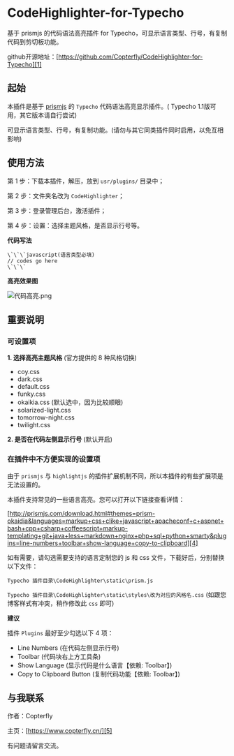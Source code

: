 # CodeHighlighter-for-Typecho

基于 prismjs 的代码语法高亮插件 for Typecho，可显示语言类型、行号，有复制代码到剪切板功能。

github开源地址：[https://github.com/Copterfly/CodeHighlighter-for-Typecho][1]

## 起始

本插件是基于 [prismjs][2] 的 `Typecho` 代码语法高亮显示插件。( Typecho 1.1版可用，其它版本请自行尝试)

可显示语言类型、行号，有复制功能。(请勿与其它同类插件同时启用，以免互相影响)

## 使用方法

第 1 步：下载本插件，解压，放到 `usr/plugins/` 目录中；

第 2 步：文件夹名改为 `CodeHighlighter`；

第 3 步：登录管理后台，激活插件；

第 4 步：设置：选择主题风格，是否显示行号等。

**代码写法**

```
\`\`\`javascript(语言类型必填)
// codes go here
\`\`\`
```

**高亮效果图**

![代码高亮.png][3]

## 重要说明

### 可设置项

**1. 选择高亮主题风格** (官方提供的 8 种风格切换)

- coy.css
- dark.css
- default.css
- funky.css
- okaikia.css (默认选中，因为比较顺眼)
- solarized-light.css
- tomorrow-night.css
- twilight.css

**2. 是否在代码左侧显示行号** (默认开启)

### 在插件中不方便实现的设置项

由于 `prismjs` 与 `highlightjs` 的插件扩展机制不同，所以本插件的有些扩展项是无法设置的。

本插件支持常见的一些语言高亮。您可以打开以下链接查看详情：

[http://prismjs.com/download.html#themes=prism-okaidia&languages=markup+css+clike+javascript+apacheconf+c+aspnet+bash+cpp+csharp+coffeescript+markup-templating+git+java+less+markdown+nginx+php+sql+python+smarty&plugins=line-numbers+toolbar+show-language+copy-to-clipboard][4]

如有需要，请勾选需要支持的语言定制您的 js 和 css 文件，下载好后，分别替换以下文件：

`Typecho 插件目录\CodeHighlighter\static\prism.js`

`Typecho 插件目录\CodeHighlighter\static\styles\改为对应的风格名.css` (如跟您博客样式有冲突，稍作修改此 `css` 即可)

**建议**

插件 `Plugins` 最好至少勾选以下 4 项：

- Line Numbers (在代码左侧显示行号)
- Toolbar (代码块右上方工具条)
- Show Language (显示代码是什么语言【依赖: Toolbar】)
- Copy to Clipboard Button (复制代码功能【依赖: Toolbar】)

## 与我联系

作者：Copterfly

主页：[https://www.copterfly.cn/][5]

有问题请留言交流。


  [1]: https://github.com/Copterfly/CodeHighlighter-for-Typecho
  [2]: http://prismjs.com/
  [3]: http://www.copterfly.cn/usr/uploads/2018/05/2713638326.png
  [4]: http://prismjs.com/download.html#themes=prism-okaidia&languages=markup+css+clike+javascript+apacheconf+c+aspnet+bash+cpp+csharp+coffeescript+markup-templating+git+java+less+markdown+nginx+php+sql+python+smarty&plugins=line-numbers+toolbar+show-language+copy-to-clipboard
  [5]: https://www.copterfly.cn/